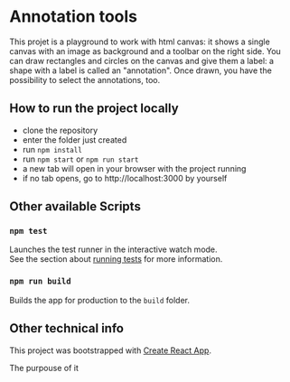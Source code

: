 # Annotation tools

This projet is a playground to work with html canvas: it shows a single canvas with an image as background and a toolbar on the right side.
You can draw rectangles and circles on the canvas and give them a label: a shape with a label is called an "annotation".
Once drawn, you have the possibility to select the annotations, too.

## How to run the project locally

- clone the repository
- enter the folder just created
- run `npm install`
- run `npm start` or `npm run start`
- a new tab will open in your browser with the project running
- if no tab opens, go to http://localhost:3000 by yourself

## Other available Scripts

### `npm test`

Launches the test runner in the interactive watch mode.\
See the section about [running tests](https://facebook.github.io/create-react-app/docs/running-tests) for more information.

### `npm run build`

Builds the app for production to the `build` folder.

## Other technical info
This project was bootstrapped with [Create React App](https://github.com/facebook/create-react-app).

The purpouse of it 